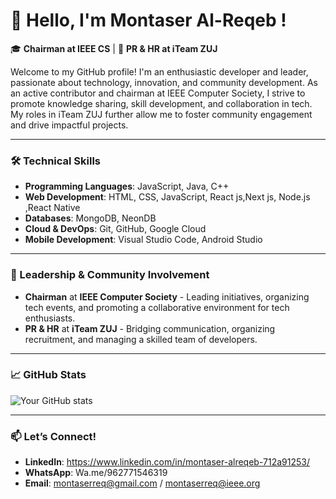 # 👋 Hello, I'm Montaser Al-Reqeb !

🎓 **Chairman at IEEE CS** | 📢 **PR & HR at iTeam ZUJ**

Welcome to my GitHub profile! I'm an enthusiastic developer and leader, passionate about technology, innovation, and community development. As an active contributor and chairman at IEEE Computer Society, I strive to promote knowledge sharing, skill development, and collaboration in tech. My roles in iTeam ZUJ further allow me to foster community engagement and drive impactful projects.

---

### 🛠 Technical Skills
- **Programming Languages**:  JavaScript, Java, C++
- **Web Development**: HTML, CSS, JavaScript, React js,Next js, Node.js ,React Native
- **Databases**: MongoDB, NeonDB
- **Cloud & DevOps**:  Git, GitHub, Google Cloud
- **Mobile Development**: Visual Studio Code, Android Studio
---

### 🌟 Leadership & Community Involvement
- **Chairman** at **IEEE Computer Society** - Leading initiatives, organizing tech events, and promoting a collaborative environment for tech enthusiasts.
- **PR & HR** at **iTeam ZUJ** - Bridging communication, organizing recruitment, and managing a skilled team of developers.

---

### 📈 GitHub Stats

![Your GitHub stats](https://github-readme-stats.vercel.app/api?username=YourGitHubUsername&show_icons=true&theme=radical)

---

### 📫 Let’s Connect!
- **LinkedIn**: https://www.linkedin.com/in/montaser-alreqeb-712a91253/
- **WhatsApp**: Wa.me/962771546319
- **Email**: montaserreq@gmail.com / montaserreq@ieee.org 
